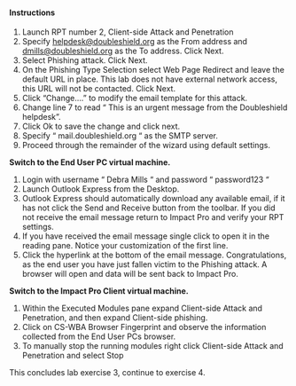 #### Instructions

1. Launch RPT number 2, Client-side Attack and Penetration
2. Specify helpdesk@doubleshield.org as the From address and dmills@doubleshield.org as the To address. Click Next.
3. Select Phishing attack. Click Next.
4. On the Phishing Type Selection select Web Page Redirect and leave the default URL in place. This lab does not have external network access, this URL will not be contacted. Click Next. 
5. Click “Change….” to modify the email template for this attack. 
6. Change line 7 to read “ This is an urgent message from the Doubleshield helpdesk”.
7. Click Ok to save the change and click next. 
8. Specify “ mail.doubleshield.org “ as the SMTP server. 
9. Proceed through the remainder of the wizard using default settings. 

**Switch to the End User PC virtual machine.**

1. Login with username “ Debra Mills “ and password “ password123 “
2. Launch Outlook Express from the Desktop. 
3. Outlook Express should automatically download any available email, if it has not click the Send and Receive button from the toolbar. If you did not receive the email message return to Impact Pro and verify your RPT settings. 
4. If you have received the email message single click to open it in the reading pane. Notice your customization of the first line. 
5. Click the hyperlink at the bottom of the email message. Congratulations, as the end user you have just fallen victim to the Phishing attack. A browser will open and data will be sent back to Impact Pro. 

**Switch to the Impact Pro Client virtual machine.**

1. Within the Executed Modules pane expand Client-side Attack and Penetration, and then expand Client-side phishing. 
2. Click on CS-WBA Browser Fingerprint and observe the information collected from the End User PCs browser. 
3. To manually stop the running modules right click Client-side Attack and Penetration and select Stop

This concludes lab exercise 3, continue to exercise 4.

